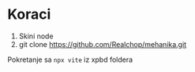 # Koraci

1) Skini node
2) git clone https://github.com/Realchop/mehanika.git

Pokretanje sa `npx vite` iz xpbd foldera
